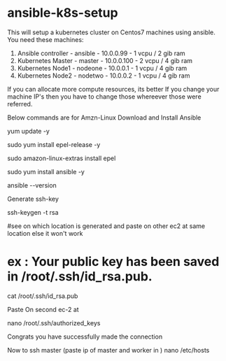 # ansible-k8s-setup
This will setup a kubernetes cluster on Centos7 machines using ansible.
You need these machines:
1. Ansible controller - ansible - 10.0.0.99 - 1 vcpu / 2 gib ram
2. Kubernetes Master - master - 10.0.0.100 - 2 vcpu / 4 gib ram
3. Kubernetes Node1 - nodeone - 10.0.0.1 - 1 vcpu / 4 gib ram
4. Kubernetes Node2 - nodetwo - 10.0.0.2 - 1 vcpu / 4 gib ram

If you can allocate more compute resources, its better
If you change your machine IP's then you have to change those whereever
those were referred.

Below commands are for Amzn-Linux
Download and Install Ansible

 yum update -y
 
 sudo yum install epel-release -y
 
 sudo amazon-linux-extras install epel
 
 sudo yum install ansible -y
 
 ansible --version
 

Generate ssh-key

ssh-keygen -t rsa

#see on which location is generated and paste on other ec2 at same location else it won't work

# ex : Your public key has been saved in /root/.ssh/id_rsa.pub.

cat /root/.ssh/id_rsa.pub 

Paste On second ec-2 at 

 nano /root/.ssh/authorized_keys 
 
Congrats you have successfully made the connection

Now to ssh master (paste ip of master and worker in )
nano /etc/hosts



